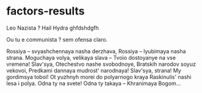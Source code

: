 # factors-results
Leo Nazista ?
Hail Hydra
ghfdshdgfh

Ou tu e communista ?
sem ofensa claro.


Rossiya – svyashchennaya nasha derzhava,
Rossiya – lyubimaya nasha strana.
Moguchaya volya, velikaya slava –
Tvoio dostoyanye na vse vremena!
Slav'sya, Otechestvo nashe svobodnoye,
Bratskih narodov soyuz vekovoi,
Predkami dannaya mudrost' narodnaya!
Slav'sya, strana! My gordimsya toboi!
Ot yuzhnyh morei do polyarnogo kraya
Raskinulis' nashi lesa i polya.
Odna ty na svete! Odna ty takaya –
Khranimaya Bogom…
